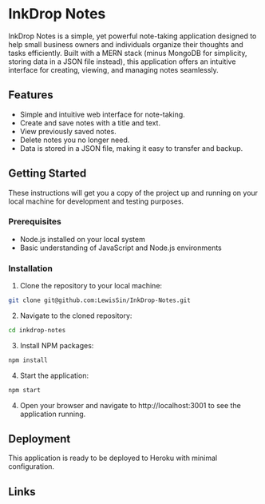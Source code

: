 # InkDrop Notes

InkDrop Notes is a simple, yet powerful note-taking application designed to help small business owners and individuals organize their thoughts and tasks efficiently. Built with a MERN stack (minus MongoDB for simplicity, storing data in a JSON file instead), this application offers an intuitive interface for creating, viewing, and managing notes seamlessly.

## Features

- Simple and intuitive web interface for note-taking.
- Create and save notes with a title and text.
- View previously saved notes.
- Delete notes you no longer need.
- Data is stored in a JSON file, making it easy to transfer and backup.

## Getting Started

These instructions will get you a copy of the project up and running on your local machine for development and testing purposes.

### Prerequisites

- Node.js installed on your local system
- Basic understanding of JavaScript and Node.js environments

### Installation

1. Clone the repository to your local machine:
```sh
git clone git@github.com:LewisSin/InkDrop-Notes.git

```
2. Navigate to the cloned repository:
```sh
cd inkdrop-notes
```
3. Install NPM packages:
```sh
npm install
```
4. Start the application:
```sh
npm start
```
4. Open your browser and navigate to http://localhost:3001 to see the application running.

## Deployment
This application is ready to be deployed to Heroku with minimal configuration.

## Links
